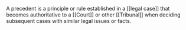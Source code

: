 A precedent is a principle or rule established in a [[legal case]] that becomes authoritative to a [[Court]] or other [[Tribunal]] when deciding subsequent cases with similar legal issues or facts. 